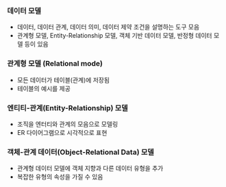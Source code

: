 ### 데이터 모델

- 데이터, 데이터 관계, 데이터 의미, 데이터 제약 조건을 설명하는 도구 모음
- 관계형 모델, Entity-Relationship 모델, 객체 기반 데이터 모델, 반정형 데이터 모델 등이 있음

### 관계형 모델 (Relational mode)

- 모든 데이터가 테이블(관계)에 저장됨
- 테이블의 예시를 제공

### 엔티티-관계(Entity-Relationship) 모델

- 조직을 엔터티와 관계의 모음으로 모델링
- ER 다이어그램으로 시각적으로 표현

### 객체-관계 데이터(Object-Relational Data) 모델

- 관계형 데이터 모델에 객체 지향과 다른 데이터 유형을 추가
- 복잡한 유형의 속성을 가질 수 있음